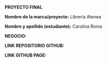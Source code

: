 **PROYECTO FINAL**

**Nombre de la marca/proyecto:** Libreria Atenea

**Nombre y apellido (estudiante):** Carolina Roma



**NEGOCIO:**



**LINK REPOSITORIO GITHUB:**


**LINK GITHUB PAGE:**

